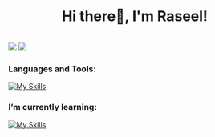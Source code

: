 <h1 align="center"> Hi there👋, I'm Raseel! </h1>


<br>
<a href="[https://linkedin.com/in/AVS1508](https://www.linkedin.com/in/raseel-alrawdhan-8aa7732b6?utm_source=share&utm_campaign=share_via&utm_content=profile&utm_medium=ios_app)"><img src="https://img.shields.io/badge/-Linkedin-0077B5?style=flat&logo=Linkedin&logoColor=white"/></a> <a href="mailto:raseelalrawdhan@hotmail.com"><img src="https://img.shields.io/badge/-raseelalrawdhan@hotmail.com-D14836?style=flat&logo=Gmail&logoColor=white"/></a>


### Languages and Tools:
[![My Skills](https://skillicons.dev/icons?i=py,html,css,js,php,java,r,firebase,flutter,github,mysql,figma,vscode)](https://skillicons.dev)
<br>
### I’m currently learning: 
[![My Skills](https://skillicons.dev/icons?i=fastapi,docker,postgres)](https://skillicons.dev)
